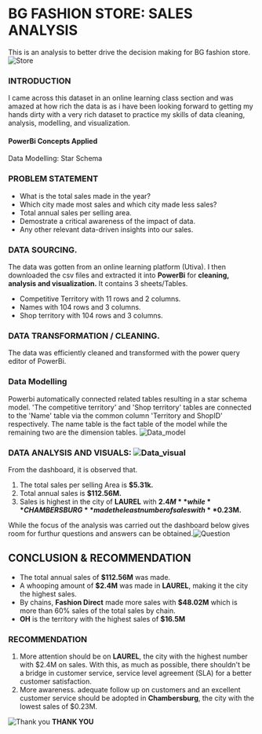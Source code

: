 # BG FASHION STORE: SALES ANALYSIS
This is an analysis to better drive the decision making for BG fashion store.
![Store](https://github.com/Kioyar/BG-FASHION-STORE-ANALYSIS/assets/106233340/63d39cf3-26a1-40fb-9598-369c7943a913)

### INTRODUCTION
I came across this dataset in an online learning class section and was amazed at how rich the data is as i have been looking forward to getting my hands dirty with a very rich dataset to practice my skills of data cleaning, analysis, modelling, and visualization.

#### PowerBi Concepts Applied
Data Modelling: Star Schema

### PROBLEM STATEMENT
- What is the total sales made in the year?
- Which city made most sales and which city made less sales?
- Total annual sales per selling area.
- Demostrate a critical awareness of the impact of data.
- Any other relevant data-driven insights into our sales.

### DATA SOURCING.
The data was gotten from an online learning platform (Utiva). I then downloaded the csv files and extracted it into **PowerBi** for **cleaning, analysis and visualization.**
It contains 3 sheets/Tables.
- Competitive Territory with 11 rows and 2 columns.
- Names with 104 rows and 3 columns.
- Shop territory with 104 rows and 3 columns.

### DATA TRANSFORMATION / CLEANING.
The data was efficiently cleaned and transformed with the power query editor of PowerBi.

### Data Modelling

Powerbi automatically connected related tables resulting in a star schema model. 'The competitive territory' and 'Shop territory' tables are connected to the 'Name' table via the common column 'Territory and ShopID' respectively.
The name table is the fact table of the model while the remaining two are the dimension tables.
![Data_model](https://github.com/Kioyar/BG-FASHION-STORE-ANALYSIS/assets/106233340/6494cb16-e4fb-44b3-ad68-406419f80e9e)

### DATA ANALYSIS AND VISUALS: ![Data_visual](https://github.com/Kioyar/BG-FASHION-STORE-ANALYSIS/assets/106233340/6f8c8caf-e87d-4f7e-bb1f-5b6ae2550a23)
From the dashboard, it is observed that.
1. The total sales per selling Area is **$5.31k.**
2. Total annual sales is **$112.56M.**
3. Sales is highest in the city of **LAUREL** with **$2.4M** while **CHAMBERSBURG** made the least number of sales with **$0.23M.**

While the focus of the analysis was carried out the dashboard below gives room for furthur questions and answers can be obtained.![Question](https://github.com/Kioyar/BG-FASHION-STORE-ANALYSIS/assets/106233340/58fb110b-060f-4f43-8278-f16b83e4805b)
## CONCLUSION & RECOMMENDATION
- The total annual sales of **$112.56M** was made.
- A whooping amount of **$2.4M** was made in **LAUREL**, making it the city the highest sales.
- By chains, **Fashion Direct** made more sales with **$48.02M** which is more than 60% sales of the total sales by chain.
- **OH** is the territory with the highest sales of **$16.5M**

### RECOMMENDATION
1. More attention should be on **LAUREL**, the city with the highest number with $2.4M on sales. With this, as much as possible, there shouldn't be a bridge in customer service, service level agreement (SLA) for a better customer satisfaction.
2. More awareness. adequate follow up on customers and an excellent customer service should be adopted in **Chambersburg**, the city with the lowest sales of $0.23M.

![Thank you](https://github.com/Kioyar/BG-FASHION-STORE-ANALYSIS/assets/106233340/fbe8bed9-0d56-4768-8b9c-ad48ef6f8517)
**THANK YOU**
